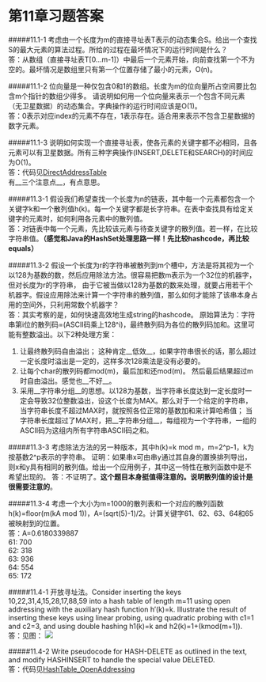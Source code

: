 第11章习题答案
=
#####11.1-1 考虑由一个长度为m的直接寻址表T表示的动态集合S。给出一个查找S的最大元素的算法过程。所给的过程在最坏情况下的运行时间是什么？  
答：从数组（直接寻址表T[0...m-1]）中最后一个元素开始，向前查找第一个不为空的。最坏情况是数组里只有第一个位置存储了最小的元素，O(n)。  

#####11.1-2 位向量是一种仅包含0和1的数组。长度为m的位向量所占空间要比包含m个指针的数组少得多。
请说明如何用一个位向量来表示一个包含不同元素（无卫星数据）的动态集合。字典操作的运行时间应该是O(1)。  
答：0表示对应index的元素不存在，1表示存在。适合用来表示不包含卫星数据的数字元素。  

#####11.1-3 说明如何实现一个直接寻址表，使各元素的关键字都不必相同，且各元素可以有卫星数据。所有三种字典操作(INSERT,DELETE和SEARCH)的时间应为O(1)。  
答：代码见[DirectAddressTable](https://github.com/zhuxiuwei/CLRS/blob/master/src/chap11_HashTables/DirectAddressTable.java)  
有__三个注意点__，有点意思。  

#####11.3-1 假设我们希望查找一个长度为n的链表，其中每一个元素都包含一个关键字k和一个散列值h(k)。每一个关键字都是长字符串。在表中查找具有给定关键字的元素时，如何利用各元素中的散列值。  
答：对链表中每一个元素，先比较该元素与待查关键字的散列值。若一样，在比较字符串值。__（感觉和Java的HashSet处理思路一样！先比较hashcode，再比较equals）__  

#####11.3-2 假设一个长度为r的字符串被散列到m个槽中，方法是将其视为一个以128为基数的数，然后应用除法方法。很容易把数m表示为一个32位的机器字，但对长度为r的字符串，
由于它被当做以128为基数的数来处理，就要占用若干个机器字。假设应用除法来计算一个字符串的散列值，那么如何才能除了该串本身占用的空间外，只利用常数个机器字？  
答：其实考察的是，如何快速高效地生成string的hashcode。
原始算法为：字符串第i位的散列码=(ASCII码乘上128^i)，最终散列码为各位的散列码加和。这里可能有整数溢出。以下2种处理方案：  
1. 让最终散列码自由溢出；  这种肯定__低效__，如果字符串很长的话，那么超过一定长度时溢出是一定的，这样多次128乘法是没有必要的。  
2. 让每个char的散列码都mod(m)，最后加和还mod(m)。  然后最后结果超过m时自由溢出。感觉也__不好__。  
3. 采用__字符串分组__的思想。以128为基数，当字符串长度达到一定长度时一定会导致32位整数溢出，设这个长度为MAX。那么对于一个给定的字符串，当字符串长度不超过MAX时，就按照各位正常的基数加和来计算哈希值；
当字符串长度超过了MAX时，把__字符串分组__，每组视为一个字符串，一组的ASCII码为这组内所有字符串ASCII码之和。  

#####11.3-3 考虑除法方法的另一种版本，其中h(k)=k mod m，m=2^p-1，k为按基数2^p表示的字符串。
证明：如果串x可由串y通过其自身的置换排列导出，则x和y具有相同的散列值。给出一个应用例子，其中这一特性在散列函数中是不希望出现的。
答：不证明了。__这个题目本身挺值得注意的。说明散列值的设计是很需要注意的__。  

#####11.3-4 考虑一个大小为m=1000的散列表和一个对应的散列函数h(k)=floor(m(kA mod 1))，A=(sqrt(5)-1)/2。计算关键字61、62、63、64和65被映射到的位置。  
答：A=0.6180339887  
61: 700  
62: 318  
63: 936  
64: 554  
65: 172  

#####11.4-1 开放寻址法。Consider inserting the keys 10,22,31,4,15,28,17,88,59 into a hash table of length m=11 using open addressing with the auxiliary hash function h′(k)=k. Illustrate the result of inserting these keys using linear probing, using quadratic probing with c1=1 and c2=3, and using double hashing h1(k)=k and h2(k)=1+(kmod(m+1)).  
答：见图：  ![](https://github.com/zhuxiuwei/CLRS/blob/master/Images/11.4-1.png)  

#####11.4-2 Write pseudocode for HASH-DELETE as outlined in the text, and modify HASHINSERT to handle the special value DELETED.  
答：代码见[HashTable_OpenAddressing](https://github.com/zhuxiuwei/CLRS/blob/master/src/chap11_HashTables/HashTable_OpenAddressing.java)  